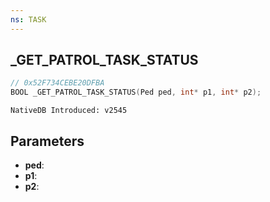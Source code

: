 ```yaml
---
ns: TASK 
---
```


## _GET_PATROL_TASK_STATUS

```c
// 0x52F734CEBE20DFBA 
BOOL _GET_PATROL_TASK_STATUS(Ped ped, int* p1, int* p2);
```

```
NativeDB Introduced: v2545
```

## Parameters
* **ped**:
* **p1**:
* **p2**:
